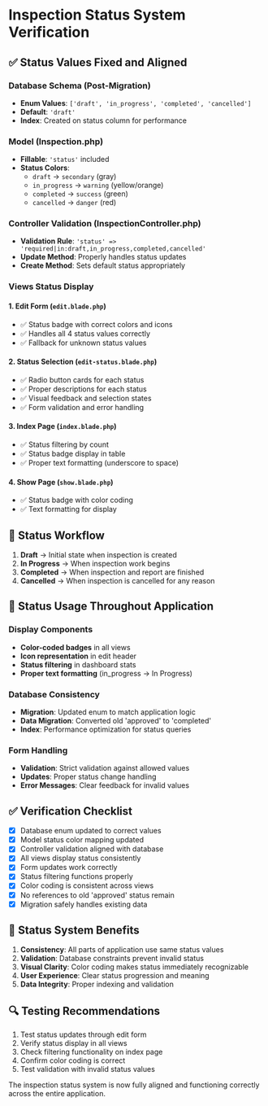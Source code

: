 # Inspection Status System Verification

## ✅ Status Values Fixed and Aligned

### Database Schema (Post-Migration)

-   **Enum Values**: `['draft', 'in_progress', 'completed', 'cancelled']`
-   **Default**: `'draft'`
-   **Index**: Created on status column for performance

### Model (Inspection.php)

-   **Fillable**: `'status'` included
-   **Status Colors**:
    -   `draft` → `secondary` (gray)
    -   `in_progress` → `warning` (yellow/orange)
    -   `completed` → `success` (green)
    -   `cancelled` → `danger` (red)

### Controller Validation (InspectionController.php)

-   **Validation Rule**: `'status' => 'required|in:draft,in_progress,completed,cancelled'`
-   **Update Method**: Properly handles status updates
-   **Create Method**: Sets default status appropriately

### Views Status Display

#### 1. **Edit Form** (`edit.blade.php`)

-   ✅ Status badge with correct colors and icons
-   ✅ Handles all 4 status values correctly
-   ✅ Fallback for unknown status values

#### 2. **Status Selection** (`edit-status.blade.php`)

-   ✅ Radio button cards for each status
-   ✅ Proper descriptions for each status
-   ✅ Visual feedback and selection states
-   ✅ Form validation and error handling

#### 3. **Index Page** (`index.blade.php`)

-   ✅ Status filtering by count
-   ✅ Status badge display in table
-   ✅ Proper text formatting (underscore to space)

#### 4. **Show Page** (`show.blade.php`)

-   ✅ Status badge with color coding
-   ✅ Text formatting for display

## 🔄 Status Workflow

1. **Draft** → Initial state when inspection is created
2. **In Progress** → When inspection work begins
3. **Completed** → When inspection and report are finished
4. **Cancelled** → When inspection is cancelled for any reason

## 🎯 Status Usage Throughout Application

### Display Components

-   **Color-coded badges** in all views
-   **Icon representation** in edit header
-   **Status filtering** in dashboard stats
-   **Proper text formatting** (in_progress → In Progress)

### Database Consistency

-   **Migration**: Updated enum to match application logic
-   **Data Migration**: Converted old 'approved' to 'completed'
-   **Index**: Performance optimization for status queries

### Form Handling

-   **Validation**: Strict validation against allowed values
-   **Updates**: Proper status change handling
-   **Error Messages**: Clear feedback for invalid values

## ✅ Verification Checklist

-   [x] Database enum updated to correct values
-   [x] Model status color mapping updated
-   [x] Controller validation aligned with database
-   [x] All views display status consistently
-   [x] Form updates work correctly
-   [x] Status filtering functions properly
-   [x] Color coding is consistent across views
-   [x] No references to old 'approved' status remain
-   [x] Migration safely handles existing data

## 🚀 Status System Benefits

1. **Consistency**: All parts of application use same status values
2. **Validation**: Database constraints prevent invalid status
3. **Visual Clarity**: Color coding makes status immediately recognizable
4. **User Experience**: Clear status progression and meaning
5. **Data Integrity**: Proper indexing and validation

## 🔍 Testing Recommendations

1. Test status updates through edit form
2. Verify status display in all views
3. Check filtering functionality on index page
4. Confirm color coding is correct
5. Test validation with invalid status values

The inspection status system is now fully aligned and functioning correctly across the entire application.
